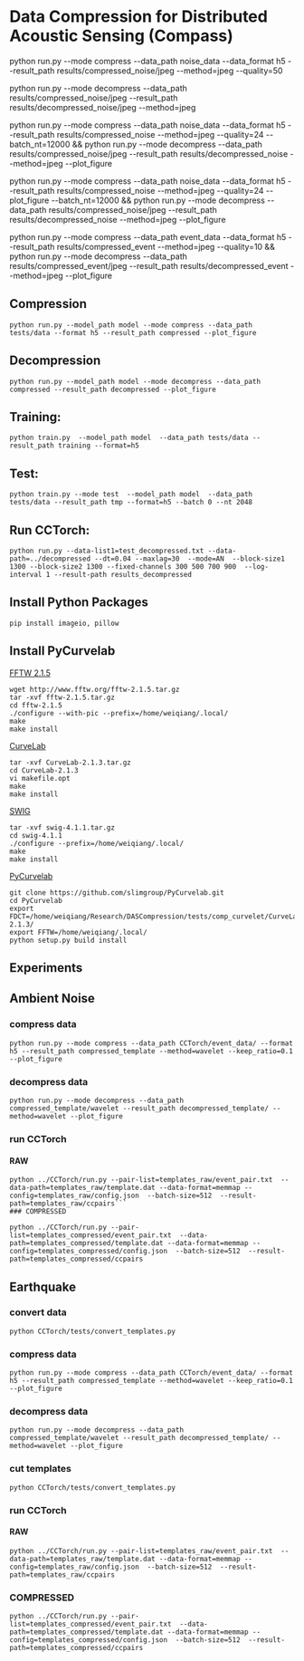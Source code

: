 # Data **Comp**ression for Distributed **A**cou**s**tic **S**ensing (Compass)

python run.py --mode compress --data_path noise_data --data_format h5 --result_path results/compressed_noise/jpeg --method=jpeg --quality=50

python run.py --mode decompress --data_path results/compressed_noise/jpeg --result_path results/decompressed_noise/jpeg --method=jpeg

python run.py --mode compress --data_path noise_data --data_format h5 --result_path results/compressed_noise --method=jpeg --quality=24 --batch_nt=12000 && python run.py --mode decompress --data_path results/compressed_noise/jpeg --result_path results/decompressed_noise --method=jpeg  --plot_figure

python run.py --mode compress --data_path noise_data --data_format h5 --result_path results/compressed_noise --method=jpeg --quality=24 --plot_figure --batch_nt=12000 && python run.py --mode decompress --data_path results/compressed_noise/jpeg --result_path results/decompressed_noise --method=jpeg  --plot_figure

python run.py --mode compress --data_path event_data --data_format h5 --result_path results/compressed_event --method=jpeg --quality=10 && python run.py --mode decompress --data_path results/compressed_event/jpeg --result_path results/decompressed_event --method=jpeg  --plot_figure

## Compression
```
python run.py --model_path model --mode compress --data_path tests/data --format h5 --result_path compressed --plot_figure
```

## Decompression
```
python run.py --model_path model --mode decompress --data_path compressed --result_path decompressed --plot_figure
```

## Training:
```
python train.py  --model_path model  --data_path tests/data --result_path training --format=h5
```

## Test:
```
python train.py --mode test  --model_path model  --data_path tests/data --result_path tmp --format=h5 --batch 0 --nt 2048
```

## Run CCTorch:
```
python run.py --data-list1=test_decompressed.txt --data-path=../decompressed --dt=0.04 --maxlag=30  --mode=AN  --block-size1 1300 --block-size2 1300 --fixed-channels 300 500 700 900  --log-interval 1 --result-path results_decompressed
```

## Install Python Packages
```
pip install imageio, pillow
```

## Install PyCurvelab

[FFTW 2.1.5](https://www.fftw.org/)

```
wget http://www.fftw.org/fftw-2.1.5.tar.gz
tar -xvf fftw-2.1.5.tar.gz
cd fftw-2.1.5
./configure --with-pic --prefix=/home/weiqiang/.local/
make
make install
```

[CurveLab](http://www.curvelet.org/)
```
tar -xvf CurveLab-2.1.3.tar.gz
cd CurveLab-2.1.3
vi makefile.opt
make
make install
```

[SWIG](https://www.swig.org/)
```
tar -xvf swig-4.1.1.tar.gz
cd swig-4.1.1
./configure --prefix=/home/weiqiang/.local/
make
make install
```

[PyCurvelab](https://github.com/slimgroup/PyCurvelab)
```
git clone https://github.com/slimgroup/PyCurvelab.git
cd PyCurvelab
export FDCT=/home/weiqiang/Research/DASCompression/tests/comp_curvelet/CurveLab-2.1.3/
export FFTW=/home/weiqiang/.local/
python setup.py build install
```


## Experiments

## Ambient Noise

### compress data
```
python run.py --mode compress --data_path CCTorch/event_data/ --format h5 --result_path compressed_template --method=wavelet --keep_ratio=0.1 --plot_figure
```

### decompress data
```
python run.py --mode decompress --data_path compressed_template/wavelet --result_path decompressed_template/ --method=wavelet --plot_figure
```

### run CCTorch
#### RAW 
```
python ../CCTorch/run.py --pair-list=templates_raw/event_pair.txt  --data-path=templates_raw/template.dat --data-format=memmap --config=templates_raw/config.json  --batch-size=512  --result-path=templates_raw/ccpairs```
### COMPRESSED
```
```
python ../CCTorch/run.py --pair-list=templates_compressed/event_pair.txt  --data-path=templates_compressed/template.dat --data-format=memmap --config=templates_compressed/config.json  --batch-size=512  --result-path=templates_compressed/ccpairs
```



## Earthquake
### convert data
```
python CCTorch/tests/convert_templates.py
```

### compress data
```
python run.py --mode compress --data_path CCTorch/event_data/ --format h5 --result_path compressed_template --method=wavelet --keep_ratio=0.1 --plot_figure
```

### decompress data
```
python run.py --mode decompress --data_path compressed_template/wavelet --result_path decompressed_template/ --method=wavelet --plot_figure
```

### cut templates
```
python CCTorch/tests/convert_templates.py
```

### run CCTorch
#### RAW 
```
python ../CCTorch/run.py --pair-list=templates_raw/event_pair.txt  --data-path=templates_raw/template.dat --data-format=memmap --config=templates_raw/config.json  --batch-size=512  --result-path=templates_raw/ccpairs
```
### COMPRESSED
```
python ../CCTorch/run.py --pair-list=templates_compressed/event_pair.txt  --data-path=templates_compressed/template.dat --data-format=memmap --config=templates_compressed/config.json  --batch-size=512  --result-path=templates_compressed/ccpairs
```

